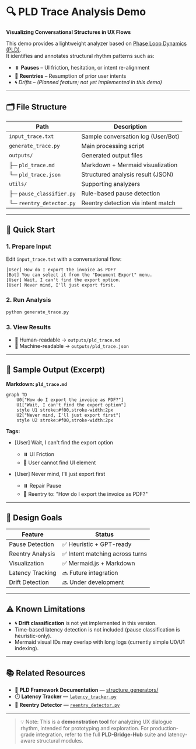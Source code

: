 # 🔍 PLD Trace Analysis Demo

**Visualizing Conversational Structures in UX Flows**

This demo provides a lightweight analyzer based on [Phase Loop Dynamics (PLD)](https://zenodo.org/records/16736820).  
It identifies and annotates structural rhythm patterns such as:

- ⏸️ **Pauses** – UI friction, hesitation, or intent re-alignment
- 🔄 **Reentries** – Resumption of prior user intents
- 🌀 *Drifts* – _(Planned feature; not yet implemented in this demo)_

---

## 🗂 File Structure

| Path                          | Description                            |
|-------------------------------|----------------------------------------|
| `input_trace.txt`            | Sample conversation log (User/Bot)     |
| `generate_trace.py`          | Main processing script                 |
| `outputs/`                   | Generated output files                 |
| ├─ `pld_trace.md`            | Markdown + Mermaid visualization       |
| └─ `pld_trace.json`          | Structured analysis result (JSON)      |
| `utils/`                     | Supporting analyzers                   |
| ├─ `pause_classifier.py`     | Rule-based pause detection             |
| └─ `reentry_detector.py`     | Reentry detection via intent match     |

---

## 🚀 Quick Start

### 1. Prepare Input

Edit `input_trace.txt` with a conversational flow:

```text
[User] How do I export the invoice as PDF?
[Bot] You can select it from the "Document Export" menu.
[User] Wait, I can't find the export option.
[User] Never mind, I'll just export first.
```

### 2. Run Analysis
```bash
python generate_trace.py
```
### 3. View Results

- 📄 Human-readable → `outputs/pld_trace.md`
- 🧩 Machine-readable → `outputs/pld_trace.json`

---

## 🔬 Sample Output (Excerpt)

**Markdown: `pld_trace.md`**

```mermaid
graph TD
    U0["How do I export the invoice as PDF?"]
    U1["Wait, I can't find the export option"]
    style U1 stroke:#f00,stroke-width:2px
    U2["Never mind, I'll just export first"]
    style U2 stroke:#f00,stroke-width:2px
```

**Tags:**

- [User] Wait, I can't find the export option  
  - ⏸️ UI Friction  
  - 💬 User cannot find UI element

- [User] Never mind, I'll just export first  
  - ⏸️ Repair Pause  
  - 🔄 Reentry to: "How do I export the invoice as PDF?"

---

## 🎯 Design Goals

| Feature              | Status                     |
|----------------------|----------------------------|
| Pause Detection      | ✅ Heuristic + GPT-ready    |
| Reentry Analysis     | ✅ Intent matching across turns |
| Visualization        | ✅ Mermaid.js + Markdown     |
| Latency Tracking     | 🔜 Future integration        |
| Drift Detection      | 🔜 Under development         |

---

## ⚠️ Known Limitations

- 🌀 **Drift classification** is not yet implemented in this version.
- Time-based latency detection is not included (pause classification is heuristic-only).
- Mermaid visual IDs may overlap with long logs (currently simple U0/U1 indexing).

---

## 📚 Related Resources

- 🧠 **PLD Framework Documentation** — [structure_generators/](https://github.com/kiyoshisasano-DeepZenSpace/tree/e6278c2a9eb82006fd2aa68326829adafd942d9c/14_PLD-Bridge-Hub/structure_generators)  
- ⏱️ **Latency Tracker** — [`latency_tracker.py`](https://github.com/kiyoshisasano-DeepZenSpace/blob/e6278c2a9eb82006fd2aa68326829adafd942d9c/14_PLD-Bridge-Hub/structure_generators/latency_tracker.py)  
- 🔁 **Reentry Detector** — [`reentry_detector.py`](https://github.com/kiyoshisasano-DeepZenSpace/blob/e6278c2a9eb82006fd2aa68326829adafd942d9c/14_PLD-Bridge-Hub/structure_generators/reentry_detector.py)

---

> 💡 Note: This is a **demonstration tool** for analyzing UX dialogue rhythm, intended for prototyping and exploration.
> For production-grade integration, refer to the full **PLD-Bridge-Hub** suite and latency-aware structural modules.
